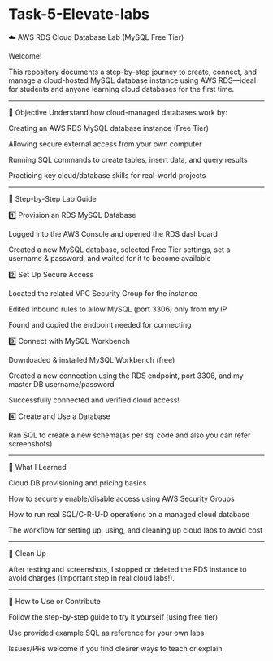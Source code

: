 # Task-5-Elevate-labs

☁️ AWS RDS Cloud Database Lab (MySQL Free Tier)

Welcome!

This repository documents a step-by-step journey to create, connect, and manage a cloud-hosted MySQL database instance using AWS RDS—ideal for students and anyone learning cloud databases for the first time.

---------------------------------------------------------------------------------------------------------------------------------------------------------------------------------------------------------------------

🎯 Objective
Understand how cloud-managed databases work by:

Creating an AWS RDS MySQL database instance (Free Tier)

Allowing secure external access from your own computer

Running SQL commands to create tables, insert data, and query results

Practicing key cloud/database skills for real-world projects

---------------------------------------------------------------------------------------------------------------------------------------------------------------------------------------------------------------------

🚦 Step-by-Step Lab Guide

1️⃣ Provision an RDS MySQL Database

Logged into the AWS Console and opened the RDS dashboard

Created a new MySQL database, selected Free Tier settings, set a username & password, and waited for it to become available

2️⃣ Set Up Secure Access

Located the related VPC Security Group for the instance

Edited inbound rules to allow MySQL (port 3306) only from my IP

Found and copied the endpoint needed for connecting

3️⃣ Connect with MySQL Workbench

Downloaded & installed MySQL Workbench (free)

Created a new connection using the RDS endpoint, port 3306, and my master DB username/password

Successfully connected and verified cloud access!

4️⃣  Create and Use a Database

Ran SQL to create a new schema(as per sql code and also you can refer screenshots)

---------------------------------------------------------------------------------------------------------------------------------------------------------------------------------------------------------------------

🧠 What I Learned

Cloud DB provisioning and pricing basics

How to securely enable/disable access using AWS Security Groups

How to run real SQL/C-R-U-D operations on a managed cloud database

The workflow for setting up, using, and cleaning up cloud labs to avoid cost

---------------------------------------------------------------------------------------------------------------------------------------------------------------------------------------------------------------------

🧹 Clean Up

After testing and screenshots, I stopped or deleted the RDS instance to avoid charges (important step in real cloud labs!).

---------------------------------------------------------------------------------------------------------------------------------------------------------------------------------------------------------------------

🤝 How to Use or Contribute

Follow the step-by-step guide to try it yourself (using free tier)

Use provided example SQL as reference for your own labs

Issues/PRs welcome if you find clearer ways to teach or explain

